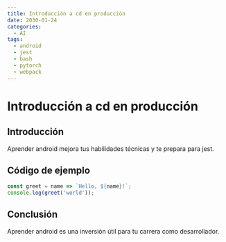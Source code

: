 ```yaml
---
title: Introducción a cd en producción
date: 2030-01-24
categories:
  - AI
tags:
  - android
  - jest
  - bash
  - pytorch
  - webpack
---
```


# Introducción a cd en producción

## Introducción

Aprender android mejora tus habilidades técnicas y te prepara para jest.

## Código de ejemplo

```javascript
const greet = name => `Hello, ${name}!`;
console.log(greet('world'));
```

## Conclusión

Aprender android es una inversión útil para tu carrera como desarrollador.